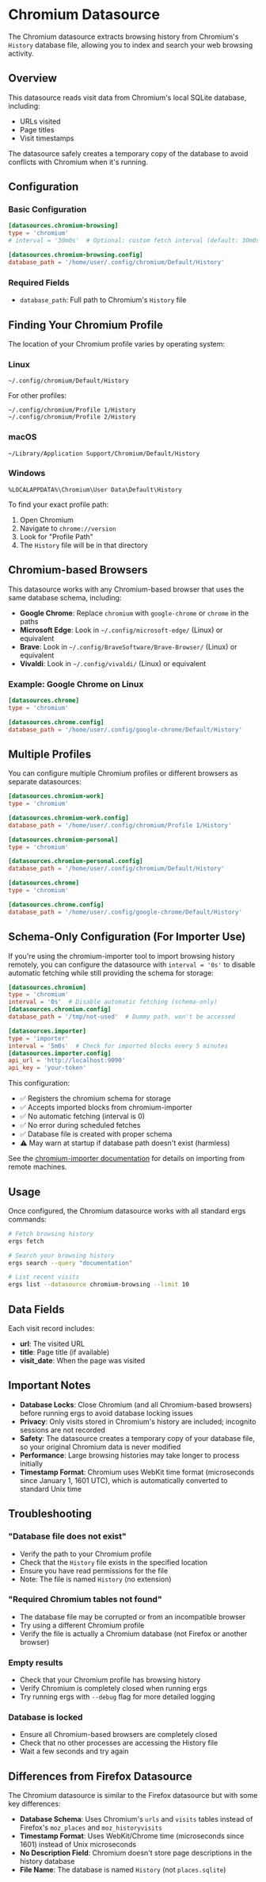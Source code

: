 # Chromium Datasource

The Chromium datasource extracts browsing history from Chromium's `History` database file, allowing you to index and search your web browsing activity.

## Overview

This datasource reads visit data from Chromium's local SQLite database, including:
- URLs visited
- Page titles
- Visit timestamps

The datasource safely creates a temporary copy of the database to avoid conflicts with Chromium when it's running.

## Configuration

### Basic Configuration

```toml
[datasources.chromium-browsing]
type = 'chromium'
# interval = '30m0s'  # Optional: custom fetch interval (default: 30m0s)

[datasources.chromium-browsing.config]
database_path = '/home/user/.config/chromium/Default/History'
```

### Required Fields

- `database_path`: Full path to Chromium's `History` file

## Finding Your Chromium Profile

The location of your Chromium profile varies by operating system:

### Linux
```
~/.config/chromium/Default/History
```

For other profiles:
```
~/.config/chromium/Profile 1/History
~/.config/chromium/Profile 2/History
```

### macOS
```
~/Library/Application Support/Chromium/Default/History
```

### Windows
```
%LOCALAPPDATA%\Chromium\User Data\Default\History
```

To find your exact profile path:
1. Open Chromium
2. Navigate to `chrome://version`
3. Look for "Profile Path"
4. The `History` file will be in that directory

## Chromium-based Browsers

This datasource works with any Chromium-based browser that uses the same database schema, including:

- **Google Chrome**: Replace `chromium` with `google-chrome` or `chrome` in the paths
- **Microsoft Edge**: Look in `~/.config/microsoft-edge/` (Linux) or equivalent
- **Brave**: Look in `~/.config/BraveSoftware/Brave-Browser/` (Linux) or equivalent
- **Vivaldi**: Look in `~/.config/vivaldi/` (Linux) or equivalent

### Example: Google Chrome on Linux

```toml
[datasources.chrome]
type = 'chromium'

[datasources.chrome.config]
database_path = '/home/user/.config/google-chrome/Default/History'
```

## Multiple Profiles

You can configure multiple Chromium profiles or different browsers as separate datasources:

```toml
[datasources.chromium-work]
type = 'chromium'

[datasources.chromium-work.config]
database_path = '/home/user/.config/chromium/Profile 1/History'

[datasources.chromium-personal]
type = 'chromium'

[datasources.chromium-personal.config]
database_path = '/home/user/.config/chromium/Default/History'

[datasources.chrome]
type = 'chromium'

[datasources.chrome.config]
database_path = '/home/user/.config/google-chrome/Default/History'
```

## Schema-Only Configuration (For Importer Use)

If you're using the chromium-importer tool to import browsing history remotely, you can configure the datasource with `interval = '0s'` to disable automatic fetching while still providing the schema for storage:

```toml
[datasources.chromium]
type = 'chromium'
interval = '0s'  # Disable automatic fetching (schema-only)
[datasources.chromium.config]
database_path = '/tmp/not-used'  # Dummy path, won't be accessed

[datasources.importer]
type = 'importer'
interval = '5m0s'  # Check for imported blocks every 5 minutes
[datasources.importer.config]
api_url = 'http://localhost:9090'
api_key = 'your-token'
```

This configuration:
- ✅ Registers the chromium schema for storage
- ✅ Accepts imported blocks from chromium-importer
- ✅ No automatic fetching (interval is 0)
- ✅ No error during scheduled fetches
- ✅ Database file is created with proper schema
- ⚠️  May warn at startup if database path doesn't exist (harmless)

See the [chromium-importer documentation](../../importers/chromium-importer/README.md) for details on importing from remote machines.

## Usage

Once configured, the Chromium datasource works with all standard ergs commands:

```bash
# Fetch browsing history
ergs fetch

# Search your browsing history
ergs search --query "documentation"

# List recent visits
ergs list --datasource chromium-browsing --limit 10
```

## Data Fields

Each visit record includes:
- **url**: The visited URL
- **title**: Page title (if available)
- **visit_date**: When the page was visited

## Important Notes

- **Database Locks**: Close Chromium (and all Chromium-based browsers) before running ergs to avoid database locking issues
- **Privacy**: Only visits stored in Chromium's history are included; incognito sessions are not recorded
- **Safety**: The datasource creates a temporary copy of your database file, so your original Chromium data is never modified
- **Performance**: Large browsing histories may take longer to process initially
- **Timestamp Format**: Chromium uses WebKit time format (microseconds since January 1, 1601 UTC), which is automatically converted to standard Unix time

## Troubleshooting

### "Database file does not exist"
- Verify the path to your Chromium profile
- Check that the `History` file exists in the specified location
- Ensure you have read permissions for the file
- Note: The file is named `History` (no extension)

### "Required Chromium tables not found"
- The database file may be corrupted or from an incompatible browser
- Try using a different Chromium profile
- Verify the file is actually a Chromium database (not Firefox or another browser)

### Empty results
- Check that your Chromium profile has browsing history
- Verify Chromium is completely closed when running ergs
- Try running ergs with `--debug` flag for more detailed logging

### Database is locked
- Ensure all Chromium-based browsers are completely closed
- Check that no other processes are accessing the History file
- Wait a few seconds and try again

## Differences from Firefox Datasource

The Chromium datasource is similar to the Firefox datasource but with some key differences:

- **Database Schema**: Uses Chromium's `urls` and `visits` tables instead of Firefox's `moz_places` and `moz_historyvisits`
- **Timestamp Format**: Uses WebKit/Chrome time (microseconds since 1601) instead of Unix microseconds
- **No Description Field**: Chromium doesn't store page descriptions in the history database
- **File Name**: The database is named `History` (not `places.sqlite`)